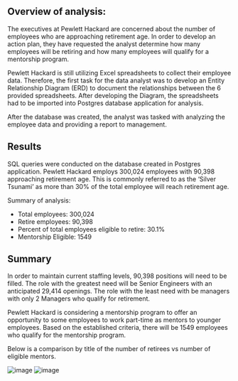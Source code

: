 ## Overview of analysis:   
The executives at Pewlett Hackard are concerned about the number of employees who are approaching retirement age. In order to develop an action plan, they have requested the analyst determine how many employees will be retiring and how many employees will qualify for a mentorship program. 

Pewlett Hackard is still utilizing Excel spreadsheets to collect their employee data. Therefore, the first task for the data analyst was to develop an Entity Relationship Diagram  (ERD) to document the relationships between the 6 provided spreadsheets. After developing the Diagram, the spreadsheets had to be imported into Postgres database application for analysis. 

After the database was created, the analyst was tasked with analyzing the employee data and providing a report to management.

## Results
SQL queries were conducted on the database created in Postgres application.  Pewlett Hackard employs 300,024 employees with 90,398 approaching retirement age. This is commonly referred to as the ‘Silver Tsunami’ as more than 30% of the total employee will reach retirement age. 

Summary of analysis: 
- Total employees:  300,024
- Retire employees: 90,398 
- Percent of total employees eligible to retire: 30.1%
- Mentorship Eligible: 1549

## Summary
In order to maintain current staffing levels, 90,398 positions will need to be filled. The role with the greatest need will be Senior Engineers with an anticipated 29,414 openings. The role with the least need with be managers with only 2 Managers who qualify for retirement. 

Pewlett Hackard is considering a mentorship program to offer an opportunity to some employees to work part-time as mentors to younger employees. Based on the established criteria, there will be 1549 employees who qualify for the mentorship program.

Below is a comparison by title of the number of retirees vs number of eligible mentors.

![image](https://user-images.githubusercontent.com/88912539/137568440-9ef85221-9a30-40dd-87c3-4a31e2ccbf03.png)     ![image](https://user-images.githubusercontent.com/88912539/137568569-39a68da0-db1c-44f1-bef3-ae0bcb6ece94.png)

